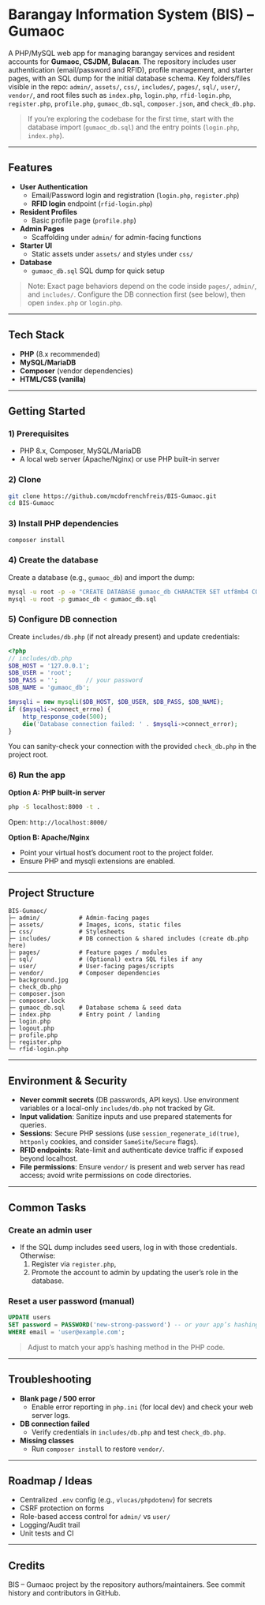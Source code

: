 # Barangay Information System (BIS) – Gumaoc

A PHP/MySQL web app for managing barangay services and resident accounts for **Gumaoc, CSJDM, Bulacan**. The repository includes user authentication (email/password and RFID), profile management, and starter pages, with an SQL dump for the initial database schema. Key folders/files visible in the repo: `admin/`, `assets/`, `css/`, `includes/`, `pages/`, `sql/`, `user/`, `vendor/`, and root files such as `index.php`, `login.php`, `rfid-login.php`, `register.php`, `profile.php`, `gumaoc_db.sql`, `composer.json`, and `check_db.php`.

> If you’re exploring the codebase for the first time, start with the database import (`gumaoc_db.sql`) and the entry points (`login.php`, `index.php`).

---

## Features

- **User Authentication**
  - Email/Password login and registration (`login.php`, `register.php`)
  - **RFID login** endpoint (`rfid-login.php`)
- **Resident Profiles**
  - Basic profile page (`profile.php`)
- **Admin Pages**
  - Scaffolding under `admin/` for admin-facing functions
- **Starter UI**
  - Static assets under `assets/` and styles under `css/`
- **Database**
  - `gumaoc_db.sql` SQL dump for quick setup

> Note: Exact page behaviors depend on the code inside `pages/`, `admin/`, and `includes/`. Configure the DB connection first (see below), then open `index.php` or `login.php`.

---

## Tech Stack

- **PHP** (8.x recommended)
- **MySQL/MariaDB**
- **Composer** (vendor dependencies)
- **HTML/CSS (vanilla)**

---

## Getting Started

### 1) Prerequisites
- PHP 8.x, Composer, MySQL/MariaDB
- A local web server (Apache/Nginx) or use PHP built-in server

### 2) Clone
```bash
git clone https://github.com/mcdofrenchfreis/BIS-Gumaoc.git
cd BIS-Gumaoc
```

### 3) Install PHP dependencies
```bash
composer install
```

### 4) Create the database
Create a database (e.g., `gumaoc_db`) and import the dump:
```bash
mysql -u root -p -e "CREATE DATABASE gumaoc_db CHARACTER SET utf8mb4 COLLATE utf8mb4_unicode_ci;"
mysql -u root -p gumaoc_db < gumaoc_db.sql
```

### 5) Configure DB connection
Create `includes/db.php` (if not already present) and update credentials:

```php
<?php
// includes/db.php
$DB_HOST = '127.0.0.1';
$DB_USER = 'root';
$DB_PASS = '';        // your password
$DB_NAME = 'gumaoc_db';

$mysqli = new mysqli($DB_HOST, $DB_USER, $DB_PASS, $DB_NAME);
if ($mysqli->connect_errno) {
    http_response_code(500);
    die('Database connection failed: ' . $mysqli->connect_error);
}
```

You can sanity-check your connection with the provided `check_db.php` in the project root.

### 6) Run the app

**Option A: PHP built-in server**
```bash
php -S localhost:8000 -t .
```
Open: `http://localhost:8000/`

**Option B: Apache/Nginx**
- Point your virtual host’s document root to the project folder.
- Ensure PHP and mysqli extensions are enabled.

---

## Project Structure

```
BIS-Gumaoc/
├─ admin/           # Admin-facing pages
├─ assets/          # Images, icons, static files
├─ css/             # Stylesheets
├─ includes/        # DB connection & shared includes (create db.php here)
├─ pages/           # Feature pages / modules
├─ sql/             # (Optional) extra SQL files if any
├─ user/            # User-facing pages/scripts
├─ vendor/          # Composer dependencies
├─ background.jpg
├─ check_db.php
├─ composer.json
├─ composer.lock
├─ gumaoc_db.sql    # Database schema & seed data
├─ index.php        # Entry point / landing
├─ login.php
├─ logout.php
├─ profile.php
├─ register.php
└─ rfid-login.php
```

---

## Environment & Security

- **Never commit secrets** (DB passwords, API keys). Use environment variables or a local-only `includes/db.php` not tracked by Git.
- **Input validation**: Sanitize inputs and use prepared statements for queries.
- **Sessions**: Secure PHP sessions (use `session_regenerate_id(true)`, `httponly` cookies, and consider `SameSite`/`Secure` flags).
- **RFID endpoints**: Rate-limit and authenticate device traffic if exposed beyond localhost.
- **File permissions**: Ensure `vendor/` is present and web server has read access; avoid write permissions on code directories.

---

## Common Tasks

### Create an admin user
- If the SQL dump includes seed users, log in with those credentials. Otherwise:
  1. Register via `register.php`,
  2. Promote the account to admin by updating the user’s role in the database.

### Reset a user password (manual)
```sql
UPDATE users
SET password = PASSWORD('new-strong-password') -- or your app’s hashing approach (e.g., bcrypt)
WHERE email = 'user@example.com';
```
> Adjust to match your app’s hashing method in the PHP code.

---

## Troubleshooting

- **Blank page / 500 error**
  - Enable error reporting in `php.ini` (for local dev) and check your web server logs.
- **DB connection failed**
  - Verify credentials in `includes/db.php` and test `check_db.php`.
- **Missing classes**
  - Run `composer install` to restore `vendor/`.

---

## Roadmap / Ideas

- Centralized `.env` config (e.g., `vlucas/phpdotenv`) for secrets
- CSRF protection on forms
- Role-based access control for `admin/` vs `user/`
- Logging/Audit trail
- Unit tests and CI

---

## Credits

BIS – Gumaoc project by the repository authors/maintainers. See commit history and contributors in GitHub.
